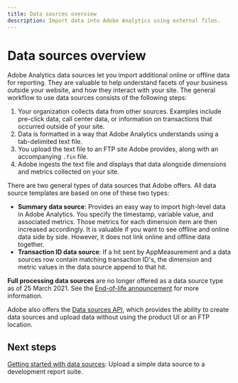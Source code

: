 ```yaml
---
title: Data sources overview
description: Import data into Adobe Analytics using external files.
---
```

# Data sources overview

Adobe Analytics data sources let you import additional online or offline data for reporting. They are valuable to help understand facets of your business outside your website, and how they interact with your site. The general workflow to use data sources consists of the following steps:

1. Your organization collects data from other sources. Examples include pre-click data, call center data, or information on transactions that occurred outside of your site.
1. Data is formatted in a way that Adobe Analytics understands using a tab-delimited text file.
1. You upload the text file to an FTP site Adobe provides, along with an accompanying `.fin` file.
1. Adobe ingests the text file and displays that data alongside dimensions and metrics collected on your site.

There are two general types of data sources that Adobe offers. All data source templates are based on one of these two types:

* **Summary data source**: Provides an easy way to import high-level data in Adobe Analytics. You specify the timestamp, variable value, and associated metrics. Those metrics for each dimension item are then increased accordingly. It is valuable if you want to see offline and online data side by side. However, it does not link online and offline data together.
* **Transaction ID data source**: If a hit sent by AppMeasurement and a data sources row contain matching transaction ID's, the dimension and metric values in the data source append to that hit.

**Full processing data sources** are no longer offered as a data source type as of 25 March 2021. See the [End-of-life announcement](full-processing-eol.md) for more information.

Adobe also offers the [Data sources API](https://developer.adobe.com/analytics-apis/docs/1.4/guides/data-sources/), which provides the ability to create data sources and upload data without using the product UI or an FTP location.

## Next steps

[Getting started with data sources](getting-started.md): Upload a simple data source to a development report suite.
